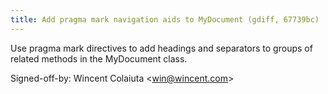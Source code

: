 ```yaml
---
title: Add pragma mark navigation aids to MyDocument (gdiff, 67739bc)
---
```


Use pragma mark directives to add headings and separators to groups of related methods in the MyDocument class.

Signed-off-by: Wincent Colaiuta &lt;win@wincent.com&gt;
